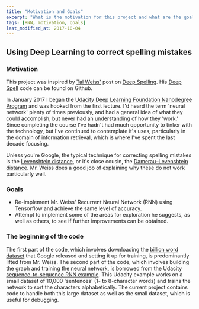 ```yaml
---
title: "Motivation and Goals"
excerpt: "What is the motivation for this project and what are the goals?"
tags: [RNN, motivation, goals]
last_modified_at: 2017-10-04
---
```


## Using Deep Learning to correct spelling mistakes
### Motivation
This project was inspired by [Tal Weiss'](https://medium.com/@majortal) post on [Deep Spelling](https://medium.com/@majortal/deep-spelling-9ffef96a24f6). His [Deep Spell](https://github.com/MajorTal/DeepSpell/blob/master/keras_spell.py) code can be found on Github.

In January 2017 I began the [Udacity Deep Learning Foundation Nanodegree Program](https://www.udacity.com/course/deep-learning-nanodegree-foundation--nd101) and was hooked from the first lecture. I'd heard the term 'neural network' plenty of times previously, and had a general idea of what they could accomplish, but never had an understanding of how they 'work.' Since completing the course I've hadn't had much opportunity to tinker with the technology, but I've continued to contemplate it's uses, particularly in the domain of information retrieval, which is where I've spent the last decade focusing.

Unless you're Google, the typical technique for correcting spelling mistakes is the [Levenshtein distance](https://en.wikipedia.org/wiki/Levenshtein_distance), or it's close cousin, the [Damerau–Levenshtein distance](https://en.wikipedia.org/wiki/Damerau%E2%80%93Levenshtein_distance). Mr. Weiss does a good job of explaining why these do not work particularly well.

### Goals
* Re-implement Mr. Weiss' Recurrent Neural Network (RNN) using Tensorflow and achieve the same level of accuracy.
* Attempt to implement some of the areas for exploration he suggests, as well as others, to see if further improvements can be obtained.

### The beginning of the code
The first part of the code, which involves downloading the [billion word dataset](http://research.google.com/pubs/pub41880.html) that Google released and setting it up for training, is predominantly lifted from Mr. Weiss. The second part of the code, which involves building the graph and training the neural network, is borrowed from the Udacity [sequence-to-sequence RNN example](https://github.com/mdcramer/deep-learning/tree/master/seq2seq). This Udacity example works on a small dataset of 10,000 'sentences' (1- to 8-character words) and trains the network to sort the characters alphabetically. The current project contains code to handle both this large dataset as well as the small dataset, which is useful for debugging.
